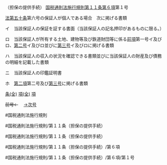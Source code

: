 （担保の提供手続）
[国税通則法施行規則第１１条第６項](国税通則法施行規則＿第１１条第６項)第１号

[法第五十条](国税通則法＿＿＿＿＿第５０条第１項)第六号の保証人が個人である場合　次に掲げる書類

イ　当該保証人の保証を証する書面（当該保証人の記名押印があるものに限る。）

ロ　当該保証人が所有する土地、建物等及び鉄道財団等に係る[前項](国税通則法施行規則＿第１１条第５項)第一号イ及びロ、[第二号](国税通則法施行規則＿第１１条第６項第２号)イ及びロ並びに[第三号](国税通則法施行規則＿第１１条第６項第３号)イ及びロに掲げる書類

ハ　当該保証人の収入の状況を確認できる書類並びに当該保証人の財産及び債務の明細を記載した書類

ニ　当該保証人の印鑑証明書

ホ　[第二項](国税通則法施行規則＿第１１条第２項)第二号及び[第三号](国税通則法施行規則＿第１１条第６項第３号)に掲げる書類

[条(全)](国税通則法施行規則＿第１１条_.md)    [項(全)](国税通則法施行規則＿第１１条第６項_.md)    [項](国税通則法施行規則＿第１１条第６項.md)

~~前号←~~　  [→次号](国税通則法施行規則＿第１１条第６項第２号.md)

#国税通則法施行規則

#国税通則法施行規則/第１１条（担保の提供手続）

#国税通則法施行規則/第１１条（担保の提供手続）

#国税通則法施行規則/第１１条（担保の提供手続）/第６項

#国税通則法施行規則/第１１条（担保の提供手続）/第６項/第１号

